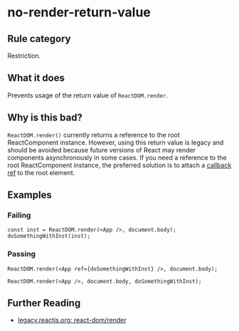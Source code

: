 # no-render-return-value

## Rule category

Restriction.

## What it does

Prevents usage of the return value of `ReactDOM.render`.

## Why is this bad?

`ReactDOM.render()` currently returns a reference to the root ReactComponent instance. However, using this return value is legacy and should be avoided because future versions of React may render components asynchronously in some cases. If you need a reference to the root ReactComponent instance, the preferred solution is to attach a [callback ref](https://react.dev/learn/manipulating-the-dom-with-refs) to the root element.

## Examples

### Failing

```tsx
const inst = ReactDOM.render(<App />, document.body);
doSomethingWithInst(inst);
```

### Passing

```tsx
ReactDOM.render(<App ref={doSomethingWithInst} />, document.body);

ReactDOM.render(<App />, document.body, doSomethingWithInst);
```

## Further Reading

- [legacy.reactjs.org: react-dom/render](https://legacy.reactjs.org/docs/react-dom.html#render)
